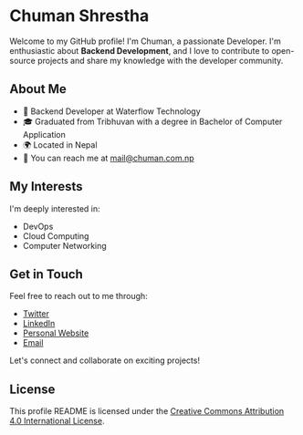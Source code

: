 # Chuman Shrestha

Welcome to my GitHub profile! I'm Chuman, a passionate Developer. I'm enthusiastic about **Backend Development**, and I love to contribute to open-source projects and share my knowledge with the developer community.

## About Me

- 💼 Backend Developer at Waterflow Technology
- 🎓 Graduated from Tribhuvan with a degree in Bachelor of Computer Application
- 🌍 Located in Nepal
- 📧 You can reach me at mail@chuman.com.np

## My Interests

I'm deeply interested in:
- DevOps
- Cloud Computing
- Computer Networking

## Get in Touch

Feel free to reach out to me through:

- [Twitter](https://twitter.com/chumanstha)
- [LinkedIn](https://www.linkedin.com/in/chumanstha)
- [Personal Website](https://www.chuman.com.np)
- [Email](mailto:mail@chuman.com.np)

Let's connect and collaborate on exciting projects!

## License

This profile README is licensed under the [Creative Commons Attribution 4.0 International License](https://creativecommons.org/licenses/by/4.0/).
